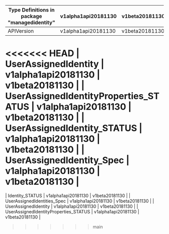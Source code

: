 | Type Definitions in package "managedidentity" | v1alpha1api20181130 | v1beta20181130 |
|-----------------------------------------------|---------------------|----------------|
| APIVersion                                    | v1alpha1api20181130 | v1beta20181130 |
<<<<<<< HEAD
| UserAssignedIdentity                          | v1alpha1api20181130 | v1beta20181130 |
| UserAssignedIdentityProperties_STATUS         | v1alpha1api20181130 | v1beta20181130 |
| UserAssignedIdentity_STATUS                   | v1alpha1api20181130 | v1beta20181130 |
| UserAssignedIdentity_Spec                     | v1alpha1api20181130 | v1beta20181130 |
=======
| Identity_STATUS                               | v1alpha1api20181130 | v1beta20181130 |
| UserAssignedIdentities_Spec                   | v1alpha1api20181130 | v1beta20181130 |
| UserAssignedIdentity                          | v1alpha1api20181130 | v1beta20181130 |
| UserAssignedIdentityProperties_STATUS         | v1alpha1api20181130 | v1beta20181130 |
>>>>>>> main
